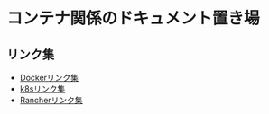# コンテナ関係のドキュメント置き場

## リンク集
- [Dockerリンク集](./docker-useful-refarence.md)
- [k8sリンク集](./k8s-useful-refarence.md)
- [Rancherリンク集](./rancher-useful-refarence.md)
